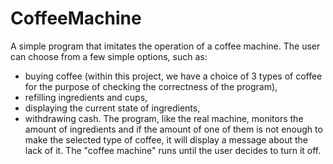 # CoffeeMachine
A simple program that imitates the operation of a coffee machine.
The user can choose from a few simple options, such as:
- buying coffee (within this project, we have a choice of 3 types of coffee for the purpose of checking the correctness of the program),
- refilling ingredients and cups, 
- displaying the current state of ingredients,
- withdrawing cash. 
The program, like the real machine, monitors the amount of ingredients and if the amount of one of them is not enough to make the selected type of coffee, 
it will display a message about the lack of it.
The "coffee machine" runs until the user decides to turn it off.
